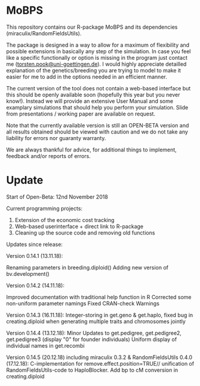 # MoBPS
This repository contains our R-package MoBPS and its dependencies (miraculix/RandomFieldsUtils).
 
The package is designed in a way to allow for a maximum of flexibility and possible extensions in basically any step of the simulation. In case you feel like a specific functionally or option is missing in the program just contact me (torsten.pook@uni-goettingen.de). 
I would highly appreciate detailled explanation of the genetics/breeding you are trying to model to make it easier for me to add in the options needed in an efficient manner.

The current version of the tool does not contain a web-based interface but this should be openly available soon (hopefully this year but you never know!). Instead we will provide an extensive User Manual and some examplary simulations that should help you perform your simulation. Slide from presentations / working paper are available on request.

Note that the currently available version is still an OPEN-BETA version and all results obtained should be viewed with caution and we do not take any liability for errors nor guaranty warranty.

We are always thankful for advice, for additional things to implement, feedback and/or reports of errors.

# Update
Start of Open-Beta: 12nd November 2018

Current programming projects:
1. Extension of the economic cost tracking
2. Web-based userinterface + direct link to R-package
3. Cleaning up the source code and removing old functions

Updates since release:

Version 0.14.1 (13.11.18):

Renaming parameters in breeding.diploid()
Adding new version of bv.development()

Version 0.14.2 (14.11.18):

Improved documentation with traditional help function in R
Corrected some non-uniform parameter namings
Fixed CRAN-check Warnings

Version 0.14.3 (16.11.18):
Integer-storing in get.geno & get.haplo, fixed bug in creating.diploid when generating multiple traits and chromosomes jointly

Version 0.14.4 (13.12.18):
Minor Updates to get.pedigree, get.pedigree2, get.pedigree3 (display "0" for founder individuals)
Uniform display of individual names in get.recombi

Version 0.14.5 (20.12.18) including miraculix 0.3.2 & RandomFieldsUtils 0.4.0 (17.12.18):
C-implementation for remove.effect.position=TRUE// unification of RandomFieldsUtils-code to HaploBlocker. Add bp to cM conversion in creating.diploid

